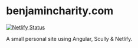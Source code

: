 # benjamincharity.com

[![Netlify Status](https://api.netlify.com/api/v1/badges/cc1fb48a-c965-49ae-9040-f8a9150961c3/deploy-status)](https://app.netlify.com/sites/bc-web/deploys)

A small personal site using Angular, Scully & Netlify.
